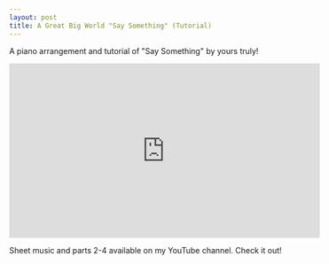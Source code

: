 ```yaml
---
layout: post
title: A Great Big World "Say Something" (Tutorial)
---
```

A piano arrangement and tutorial of "Say Something" by yours truly! <br/>

<iframe width="560" height="315" src="https://www.youtube.com/embed/L6xdDREbUo4" frameborder="0" allowfullscreen></iframe>

Sheet music and parts 2-4 available on my YouTube channel. Check it out!